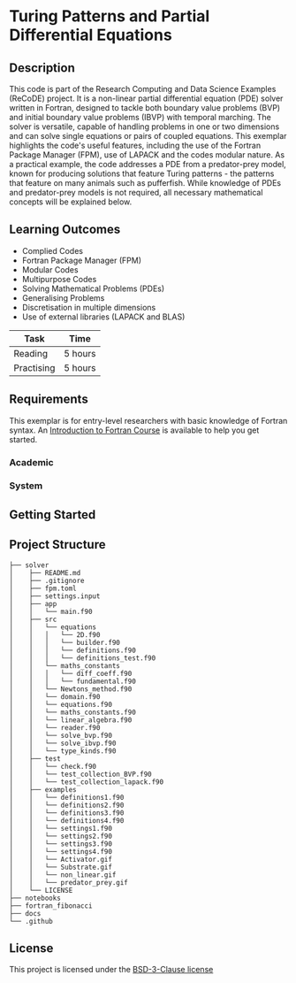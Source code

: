 <!-- Your Project title, make it sound catchy! -->

# Turing Patterns and Partial Differential Equations

<!-- Provide a short description to your project -->

## Description

This code is part of the Research Computing and Data Science Examples (ReCoDE) project. 
It is a non-linear partial differential equation (PDE) solver written in Fortran, designed to tackle both boundary value problems (BVP) and initial boundary value problems (IBVP) with temporal marching.
The solver is versatile, capable of handling problems in one or two dimensions and can solve single equations or pairs of coupled equations. This exemplar highlights the code's useful features, including the use of the Fortran Package Manager (FPM), use of LAPACK and the codes modular nature.
As a practical example, the code addresses a PDE from a predator-prey model, known for producing solutions that feature Turing patterns - the patterns that feature on many animals such as pufferfish. While knowledge of PDEs and predator-prey models is not required, all necessary mathematical concepts will be explained below.

<!-- What should the students going through your exemplar learn -->

## Learning Outcomes

- Complied Codes
- Fortran Package Manager (FPM)
- Modular Codes
- Multipurpose Codes
- Solving Mathematical Problems (PDEs)
- Generalising Problems
- Discretisation in multiple dimensions
- Use of external libraries (LAPACK and BLAS)


<!-- How long should they spend reading and practising using your Code.
Provide your best estimate -->

| Task       | Time    |
| ---------- | ------- |
| Reading    | 5 hours |
| Practising | 5 hours |

## Requirements

This exemplar is for entry-level researchers with basic knowledge of Fortran syntax. An [Introduction to Fortran Course](https://www.imperial.ac.uk/students/academic-support/graduate-school/professional-development/doctoral-students/research-computing-data-science/courses/intro-to-fortran/) 
is available to help you get started.


### Academic

<!-- List the system requirements and how to obtain them, that can be as simple
as adding a hyperlink to as detailed as writting step-by-step instructions.
How detailed the instructions should be will vary on a case-by-case basis.

Here are some examples:

- 50 GB of disk space to hold Dataset X
- Anaconda
- Python 3.11 or newer
- Access to the HPC
- PETSc v3.16
- gfortran compiler
- Paraview
-->

### System

<!-- Instructions on how the student should start going through the exemplar.

Structure this section as you see fit but try to be clear, concise and accurate
when writing your instructions.

For example:
Start by watching the introduction video,
then study Jupyter notebooks 1-3 in the `intro` folder
and attempt to complete exercise 1a and 1b.

Once done, start going through through the PDF in the `main` folder.
By the end of it you should be able to solve exercises 2 to 4.

A final exercise can be found in the `final` folder.

Solutions to the above can be found in `solutions`.
-->

## Getting Started

<!-- An overview of the files and folder in the exemplar.
Not all files and directories need to be listed, just the important
sections of your project, like the learning material, the code, the tests, etc.

A good starting point is using the command `tree` in a terminal(Unix),
copying its output and then removing the unimportant parts.

You can use ellipsis (...) to suggest that there are more files or folders
in a tree node.

-->

## Project Structure

```log
├── solver
│    ├── README.md
│    ├── .gitignore
│    ├── fpm.toml
│    ├── settings.input
│    ├── app
│    │   └── main.f90
│    ├── src
│    │   └── equations
│    │   │   └── 2D.f90
│    │   │   └── builder.f90
│    │   │   └── definitions.f90
│    │   │   └── definitions_test.f90
│    │   └── maths_constants
│    │   │   └── diff_coeff.f90
│    │   │   └── fundamental.f90
│    │   └── Newtons_method.f90
│    │   └── domain.f90
│    │   └── equations.f90
│    │   └── maths_constants.f90
│    │   └── linear_algebra.f90
│    │   └── reader.f90
│    │   └── solve_bvp.f90
│    │   └── solve_ibvp.f90
│    │   └── type_kinds.f90
│    ├── test
│    │   └── check.f90
│    │   └── test_collection_BVP.f90
│    │   └── test_collection_lapack.f90
│    ├── examples
│    │   └── definitions1.f90
│    │   └── definitions2.f90
│    │   └── definitions3.f90
│    │   └── definitions4.f90
│    │   └── settings1.f90
│    │   └── settings2.f90
│    │   └── settings3.f90
│    │   └── settings4.f90
│    │   └── Activator.gif
│    │   └── Substrate.gif
│    │   └── non_linear.gif
│    │   └── predator_prey.gif
│    └── LICENSE
├── notebooks
├── fortran_fibonacci
├── docs
└── .github
```

<!-- Change this to your License. Make sure you have added the file on GitHub -->

## License

This project is licensed under the [BSD-3-Clause license](LICENSE.md)
